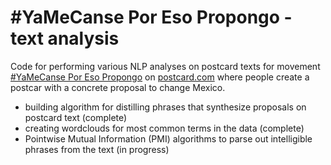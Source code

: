 #YaMeCanse Por Eso Propongo - text analysis
==================================

Code for performing various NLP analyses on postcard texts for movement <a href="http://postcard.com/join-a-movement/15"> #YaMeCanse Por Eso Propongo</a> on <a href="http://postcard.com/">postcard.com</a> where people create a postcar with a concrete proposal to change Mexico. 

<ul>
  <li> building algorithm for distilling phrases that synthesize proposals on postcard text (complete) </li>
  <li> creating wordclouds for most common terms in the data (complete) </li>
  <li> Pointwise Mutual Information (PMI) algorithms to parse out intelligible phrases from the text (in progress) </li> 
</ul>

